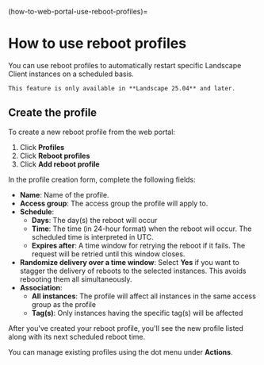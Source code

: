(how-to-web-portal-use-reboot-profiles)=
# How to use reboot profiles

You can use reboot profiles to automatically restart specific Landscape Client instances on a scheduled basis. 

```{note}
This feature is only available in **Landscape 25.04** and later.
```

## Create the profile

To create a new reboot profile from the web portal:

1. Click **Profiles**
2. Click **Reboot profiles**
3. Click **Add reboot profile**

In the profile creation form, complete the following fields:

- **Name**: Name of the profile.
- **Access group**: The access group the profile will apply to.
- **Schedule**: 
    - **Days**: The day(s) the reboot will occur 
    - **Time**: The time (in 24-hour format) when the reboot will occur. The scheduled time is interpreted in UTC.
    - **Expires after**: A time window for retrying the reboot if it fails. The request will be retried until this window closes.
- **Randomize delivery over a time window**: Select **Yes** if you want to stagger the delivery of reboots to the selected instances. This avoids rebooting them all simultaneously.
- **Association**: 
  - **All instances**: The profile will affect all instances in the same access group as the profile
  - **Tag(s)**: Only instances having the specific tag(s) will be affected

After you've created your reboot profile, you'll see the new profile listed along with its next scheduled reboot time. 

You can manage existing profiles using the dot menu under **Actions**.
